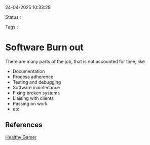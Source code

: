 24-04-2025 10:33:29

Status :

Tags :

# Software Burn out

There are many parts of the job, that is not accounted for time, like
- Documentation
- Process adherence
- Testing and debugging
- Software maintenance
- Fixing broken systems
- Liaising with clients
- Passing on work
- etc.


## References


[Healthy Gamer](https://youtu.be/XW-02QiiHDM?si=f3FmIIz1-d5aGE0G)